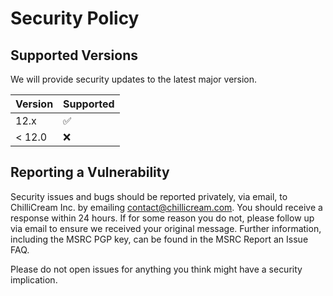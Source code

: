 # Security Policy

## Supported Versions

We will provide security updates to the latest major version.

| Version | Supported          |
| ------- | ------------------ |
| 12.x   | :white_check_mark: |
| < 12.0   | :x:                |

## Reporting a Vulnerability

Security issues and bugs should be reported privately, via email, to ChilliCream Inc. by emailing contact@chillicream.com. You should receive a response within 24 hours. If for some reason you do not, please follow up via email to ensure we received your original message. Further information, including the MSRC PGP key, can be found in the MSRC Report an Issue FAQ.

Please do not open issues for anything you think might have a security implication.
